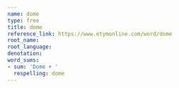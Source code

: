 ```yaml
---
name: dome
type: free
title: dome
reference_link: https://www.etymonline.com/word/dome
root_name: 
root_language: 
denotation: 
word_sums:
- sum: 'Dome + '
  respelling: dome
---
```

